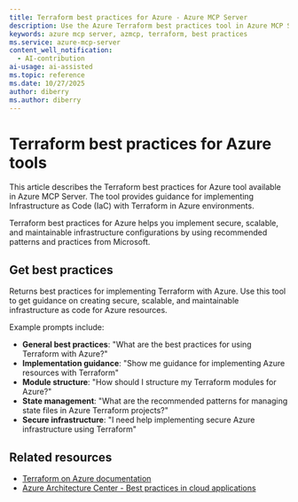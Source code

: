 ```yaml
---
title: Terraform best practices for Azure - Azure MCP Server
description: Use the Azure Terraform best practices tool in Azure MCP Server to get guidance on implementing Terraform for Azure resources.
keywords: azure mcp server, azmcp, terraform, best practices
ms.service: azure-mcp-server
content_well_notification: 
  - AI-contribution
ai-usage: ai-assisted
ms.topic: reference
ms.date: 10/27/2025
author: diberry
ms.author: diberry
---
```


# Terraform best practices for Azure tools

This article describes the Terraform best practices for Azure tool available in Azure MCP Server. The tool provides guidance for implementing Infrastructure as Code (IaC) with Terraform in Azure environments.

Terraform best practices for Azure helps you implement secure, scalable, and maintainable infrastructure configurations by using recommended patterns and practices from Microsoft.

## Get best practices

<!-- azmcp azureterraformbestpractices get -->

Returns best practices for implementing Terraform with Azure. Use this tool to get guidance on creating secure, scalable, and maintainable infrastructure as code for Azure resources.

Example prompts include:

- **General best practices**: "What are the best practices for using Terraform with Azure?"
- **Implementation guidance**: "Show me guidance for implementing Azure resources with Terraform"
- **Module structure**: "How should I structure my Terraform modules for Azure?"
- **State management**: "What are the recommended patterns for managing state files in Azure Terraform projects?"
- **Secure infrastructure**: "I need help implementing secure Azure infrastructure using Terraform"


## Related resources

- [Terraform on Azure documentation](/azure/developer/terraform/)
- [Azure Architecture Center - Best practices in cloud applications](/azure/architecture/best-practices/)
